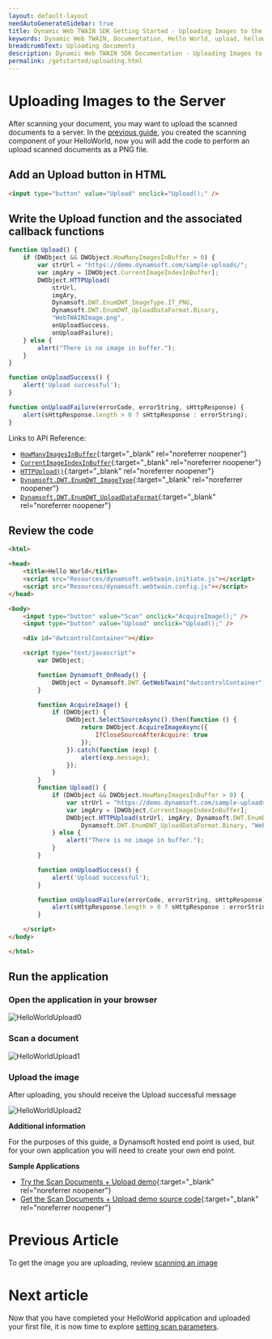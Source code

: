 ```yaml
---
layout: default-layout
needAutoGenerateSidebar: true
title: Dynamic Web TWAIN SDK Getting Started - Uploading Images to the Server
keywords: Dynamic Web TWAIN, Documentation, Hello World, upload, helloworld
breadcrumbText: Uploading documents
description: Dynamic Web TWAIN SDK Documentation - Uploading Images to the Server
permalink: /getstarted/uploading.html
---
```


# Uploading Images to the Server

<!-- <div class='blockquote-note'></div>
> This article is part of our HelloWorld series. If you have not already reviewed HelloWorld, please start [here]({{site.getstarted}}helloworld.html) -->

After scanning your document, you may want to upload the scanned documents to a server. In the [previous guide]({{site.getstarted}}scanning.html), you created the scanning component of your HelloWorld, now you will add the code to perform an upload scanned documents as a PNG file. 

## Add an Upload button in HTML

``` html
<input type="button" value="Upload" onclick="Upload();" />
```

## Write the Upload function and the associated callback functions

``` javascript
function Upload() {
    if (DWObject && DWObject.HowManyImagesInBuffer > 0) {
        var strUrl = "https://demo.dynamsoft.com/sample-uploads/";
        var imgAry = [DWObject.CurrentImageIndexInBuffer];
        DWObject.HTTPUpload(
            strUrl, 
            imgAry, 
            Dynamsoft.DWT.EnumDWT_ImageType.IT_PNG,
            Dynamsoft.DWT.EnumDWT_UploadDataFormat.Binary, 
            "WebTWAINImage.png", 
            onUploadSuccess, 
            onUploadFailure);
    } else {
        alert("There is no image in buffer.");
    }
}

function onUploadSuccess() {
    alert('Upload successful');
}

function onUploadFailure(errorCode, errorString, sHttpResponse) {
    alert(sHttpResponse.length > 0 ? sHttpResponse : errorString);
}
```

<!-- To perform the upload, you will use the following APIs and Properties: -->
Links to API Reference:
<!-- - [`Dynamsoft.Lib.detect.ssl`]() -->

- [`HowManyImagesInBuffer`]({{site.info}}api/WebTwain_Buffer.html#howmanyimagesinbuffer){:target="_blank" rel="noreferrer noopener"}
- [`CurrentImageIndexInBuffer`]({{site.info}}api/WebTwain_Buffer.html#currentimageindexinbuffer){:target="_blank" rel="noreferrer noopener"}
- [`HTTPUpload()`]({{site.info}}api/WebTwain_IO.html#httpupload){:target="_blank" rel="noreferrer noopener"}
- [`Dynamsoft.DWT.EnumDWT_ImageType`]({{site.info}}api/Dynamsoft_Enum.html#dynamsoftdwtenumdwt_imagetype){:target="_blank" rel="noreferrer noopener"}
- [`Dynamsoft.DWT.EnumDWT_UploadDataFormat`]({{site.info}}api/Dynamsoft_Enum.html#dynamsoftdwtenumdwt_uploaddataformat){:target="_blank" rel="noreferrer noopener"}


## Review the code

```html
<html>

<head>
    <title>Hello World</title>
    <script src="Resources/dynamsoft.webtwain.initiate.js"></script>
    <script src="Resources/dynamsoft.webtwain.config.js"></script>
</head>

<body>
    <input type="button" value="Scan" onclick="AcquireImage();" />
    <input type="button" value="Upload" onclick="Upload();" />

    <div id="dwtcontrolContainer"></div>

    <script type="text/javascript">
        var DWObject;

        function Dynamsoft_OnReady() {
            DWObject = Dynamsoft.DWT.GetWebTwain("dwtcontrolContainer");
        }

        function AcquireImage() {
            if (DWObject) {
                DWObject.SelectSourceAsync().then(function () {
                    return DWObject.AcquireImageAsync({ 
                        IfCloseSourceAfterAcquire: true 
                    });
                }).catch(function (exp) {
                    alert(exp.message);
                });
            }
        }
        function Upload() {
            if (DWObject && DWObject.HowManyImagesInBuffer > 0) {
                var strUrl = "https://demo.dynamsoft.com/sample-uploads/";
                var imgAry = [DWObject.CurrentImageIndexInBuffer];
                DWObject.HTTPUpload(strUrl, imgAry, Dynamsoft.DWT.EnumDWT_ImageType.IT_PNG,
                    Dynamsoft.DWT.EnumDWT_UploadDataFormat.Binary, "WebTWAINImage.png", onUploadSuccess, onUploadFailure);
            } else {
                alert("There is no image in buffer.");
            }
        }

        function onUploadSuccess() {
            alert('Upload successful');
        }

        function onUploadFailure(errorCode, errorString, sHttpResponse) {
            alert(sHttpResponse.length > 0 ? sHttpResponse : errorString);
        }

    </script>
</body>

</html>
```

## Run the application

### Open the application in your browser

![HelloWorldUpload0]({{site.assets}}imgs/HelloWorldUpload0.png)

### Scan a document

![HelloWorldUpload1]({{site.assets}}imgs/HelloWorldUpload1.png)

### Upload the image

After uploading, you should receive the Upload successful message

![HelloWorldUpload2]({{site.assets}}imgs/HelloWorldUpload2.png)



**Additional information**

For the purposes of this guide, a Dynamsoft hosted end point is used, but for your own application you will need to create your own end point. 

<!-- Please see [this guide <<link does not work yet as article is not yet written>>]() for creating your own endpoint. -->

**Sample Applications**
- [Try the Scan Documents + Upload demo](https://demo.dynamsoft.com/Samples/dwt/Scan-Documents-and-Upload-Them/DWT_Scan_Upload_Demo.html){:target="_blank" rel="noreferrer noopener"}
- [Get the Scan Documents + Upload demo source code](https://www.dynamsoft.com/web-twain/sample-downloads/?demoSampleId=4){:target="_blank" rel="noreferrer noopener"}

# Previous Article

<!-- If you need a refresher on creating the base project, please review [initalizing the environment]({{site.getstarted}}initialize.html). -->

To get the image you are uploading, review [scanning an image]({{site.getstarted}}scanning.html)

# Next article

Now that you have completed your HelloWorld application and uploaded your first file, it is now time to explore [setting scan parameters]({{site.getstarted}}scansettings.html).

<!-- - [Review HelloWorld]({{site.getstarted}}helloworld.html) -->
<!-- - [Customising your scan settings]({{site.getstarted}}scansettings.html) -->
<!-- - [Editing your images]({{site.getstarted}}editing.html) -->



<!--             // var url = Dynamsoft.Lib.detect.ssl ? "https://" : "http://";
            // url += location.hostname;
            // var path = location.pathname.substring(0, location.pathname.lastIndexOf("/") + 1);
            // url += location.port === "" ? path : ":" + location.port + path;
            // url += "saveUploadedPDF.aspx";

            // var url = (Dynamsoft.Lib.detect.ssl ? "https://" : "http://") + location.hostname + (location.port === "" ? location.pathname.substring(0, location.pathname.lastIndexOf("/") + 1) : ":" + location.port + location.pathname.substring(0, location.pathname.lastIndexOf("/") + 1)) + "saveUploadedPDF.aspx";

            // var url = `${location.protocol}//${location.host}${location.pathname.substring(0, location.pathname.lastIndexOf("/") + 1)}saveUploadedPDF.aspx`;
 -->